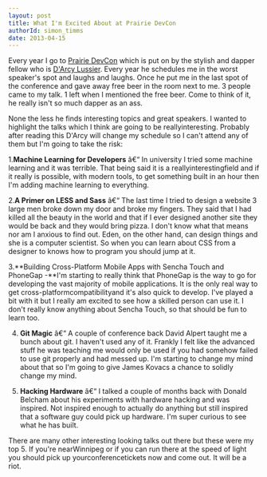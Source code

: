 ```yaml
---
layout: post
title: What I'm Excited About at Prairie DevCon
authorId: simon_timms
date: 2013-04-15
---
```


Every year I go to [Prairie DevCon](http://prairiedevcon.com/) which is put on by the stylish and dapper fellow who is [D'Arcy Lussier](http://geekswithblogs.net/dlussier/Default.aspx). Every year he schedules me in the worst speaker's spot and laughs and laughs. Once he put me in the last spot of the conference and gave away free beer in the room next to me. 3 people came to my talk. 1 left when I mentioned the free beer. Come to think of it, he really isn't so much dapper as an ass.

None the less he finds interesting topics and great speakers. I wanted to highlight the talks which I think are going to be reallyinteresting. Probably after reading this D'Arcy will change my schedule so I can't attend any of them but I'm going to take the risk:

1.**Machine Learning for Developers** â€“ In university I tried some machine learning and it was terrible. That being said it is a reallyinterestingfield and if it really is possible, with modern tools, to get something built in an hour then I'm adding machine learning to everything.

2.**A Primer on LESS and Sass** â€“ The last time I tried to design a website 3 large men broke down my door and broke my fingers. They said that I had killed all the beauty in the world and that if I ever designed another site they would be back and they would bring pizza. I don't know what that means nor am I anxious to find out. Eden, on the other hand, can design things and she is a computer scientist. So when you can learn about CSS from a designer to knows how to program you should jump at it.

3.**Building Cross-Platform Mobile Apps with Sencha Touch and PhoneGap -**I'm starting to really think that PhoneGap is the way to go for developing the vast majority of mobile applications. It is the only real way to get cross-platformcompatibilityand it's also quick to develop. I've played a bit with it but I really am excited to see how a skilled person can use it. I don't really know anything about Sencha Touch, so that should be fun to learn too.

4. **Git Magic** â€“ A couple of conference back David Alpert taught me a bunch about git. I haven't used any of it. Frankly I felt like the advanced stuff he was teaching me would only be used if you had somehow failed to use git properly and had messed up. I'm starting to change my mind about that so I'm going to give James Kovacs a chance to solidly change my mind.

5. **Hacking Hardware** â€“ I talked a couple of months back with Donald Belcham about his experiments with hardware hacking and was inspired. Not inspired enough to actually do anything but still inspired that a software guy could pick up hardware. I'm super curious to see what he has built.

There are many other interesting looking talks out there but these were my top 5. If you're nearWinnipeg or if you can run there at the speed of light you should pick up yourconferencetickets now and come out. It will be a riot.



